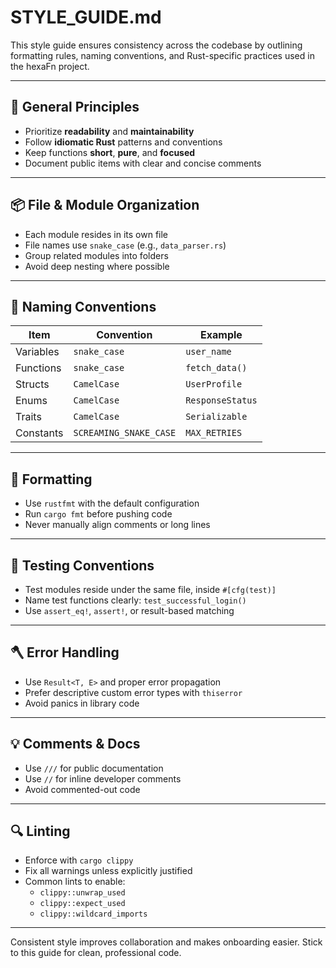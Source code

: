 <!--
SPDX-FileCopyrightText: 2025 Hüsamettin Arabacı
SPDX-License-Identifier: MIT
-->

# STYLE_GUIDE.md

This style guide ensures consistency across the codebase by outlining formatting rules, naming conventions, and Rust-specific practices used in the hexaFn project.

---

## 🧠 General Principles

- Prioritize **readability** and **maintainability**
- Follow **idiomatic Rust** patterns and conventions
- Keep functions **short**, **pure**, and **focused**
- Document public items with clear and concise comments

---

## 📦 File & Module Organization

- Each module resides in its own file
- File names use `snake_case` (e.g., `data_parser.rs`)
- Group related modules into folders
- Avoid deep nesting where possible

---

## 🧱 Naming Conventions

| Item           | Convention     | Example              |
|----------------|----------------|----------------------|
| Variables      | `snake_case`   | `user_name`          |
| Functions      | `snake_case`   | `fetch_data()`       |
| Structs        | `CamelCase`    | `UserProfile`        |
| Enums          | `CamelCase`    | `ResponseStatus`     |
| Traits         | `CamelCase`    | `Serializable`       |
| Constants      | `SCREAMING_SNAKE_CASE` | `MAX_RETRIES`   |

---

## 🧼 Formatting

- Use `rustfmt` with the default configuration
- Run `cargo fmt` before pushing code
- Never manually align comments or long lines

---

## 🧪 Testing Conventions

- Test modules reside under the same file, inside `#[cfg(test)]`
- Name test functions clearly: `test_successful_login()`
- Use `assert_eq!`, `assert!`, or result-based matching

---

## 🪓 Error Handling

- Use `Result<T, E>` and proper error propagation
- Prefer descriptive custom error types with `thiserror`
- Avoid panics in library code

---

## 💡 Comments & Docs

- Use `///` for public documentation
- Use `//` for inline developer comments
- Avoid commented-out code

---

## 🔍 Linting

- Enforce with `cargo clippy`
- Fix all warnings unless explicitly justified
- Common lints to enable:
  - `clippy::unwrap_used`
  - `clippy::expect_used`
  - `clippy::wildcard_imports`

---

Consistent style improves collaboration and makes onboarding easier. Stick to this guide for clean, professional code.